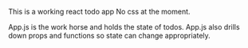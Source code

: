 This is a working react todo app
No css at the moment.

App.js is the work horse and holds the state of todos.
App.js also drills down props and functions so state can change appropriately.
